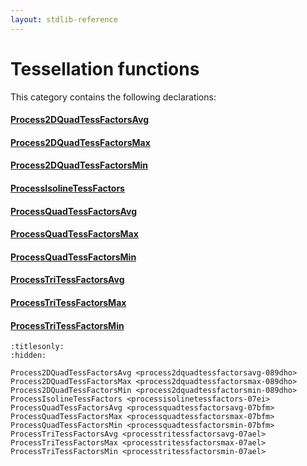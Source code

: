 ```yaml
---
layout: stdlib-reference
---
```

# Tessellation functions

This category contains the following declarations:

#### [Process2DQuadTessFactorsAvg](../process2dquadtessfactorsavg-089dho)

#### [Process2DQuadTessFactorsMax](../process2dquadtessfactorsmax-089dho)

#### [Process2DQuadTessFactorsMin](../process2dquadtessfactorsmin-089dho)

#### [ProcessIsolineTessFactors](../processisolinetessfactors-07ei)

#### [ProcessQuadTessFactorsAvg](../processquadtessfactorsavg-07bfm)

#### [ProcessQuadTessFactorsMax](../processquadtessfactorsmax-07bfm)

#### [ProcessQuadTessFactorsMin](../processquadtessfactorsmin-07bfm)

#### [ProcessTriTessFactorsAvg](../processtritessfactorsavg-07ael)

#### [ProcessTriTessFactorsMax](../processtritessfactorsmax-07ael)

#### [ProcessTriTessFactorsMin](../processtritessfactorsmin-07ael)


```{toctree}
:titlesonly:
:hidden:

Process2DQuadTessFactorsAvg <process2dquadtessfactorsavg-089dho>
Process2DQuadTessFactorsMax <process2dquadtessfactorsmax-089dho>
Process2DQuadTessFactorsMin <process2dquadtessfactorsmin-089dho>
ProcessIsolineTessFactors <processisolinetessfactors-07ei>
ProcessQuadTessFactorsAvg <processquadtessfactorsavg-07bfm>
ProcessQuadTessFactorsMax <processquadtessfactorsmax-07bfm>
ProcessQuadTessFactorsMin <processquadtessfactorsmin-07bfm>
ProcessTriTessFactorsAvg <processtritessfactorsavg-07ael>
ProcessTriTessFactorsMax <processtritessfactorsmax-07ael>
ProcessTriTessFactorsMin <processtritessfactorsmin-07ael>
```
